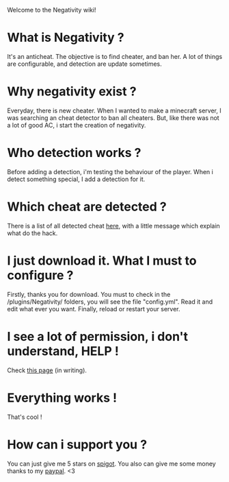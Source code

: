 Welcome to the Negativity wiki!

# What is Negativity ?

It's an anticheat. The objective is to find cheater, and ban her.
A lot of things are configurable, and detection are update sometimes.

# Why negativity exist ?

Everyday, there is new cheater. When I wanted to make a minecraft server, I was searching an cheat detector to ban all cheaters. But, like there was not a lot of good AC, i start the creation of negativity.

# Who detection works ?

Before adding a detection, i'm testing the behaviour of the player. When i detect something special, I add a detection for it.

# Which cheat are detected ?

There is a list of all detected cheat [here](https://github.com/Elikill58/Negativity/wiki/Cheat), with a little message which explain what do the hack.

# I just download it. What I must to configure ?

Firstly, thanks you for download. You must to check in the /plugins/Negativity/ folders, you will see the file "config.yml". Read it and edit what ever you want. Finally, reload or restart your server.

# I see a lot of permission, i don't understand, HELP !

Check [this page](https://github.com/Elikill58/Negativity/wiki/Permissions) (in writing).

# Everything works !

That's cool !

# How can i support you ?

You can just give me 5 stars on [spigot](https://www.spigotmc.org/resources/48399).
You also can give me some money thanks to my [paypal](https://paypal.me/Arpet).
<3